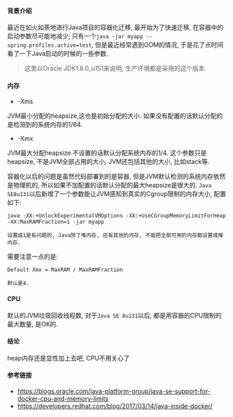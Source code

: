 #### 背景介绍

最近在如火如荼地进行Java项目的容器化迁移, 最开始为了快速迁移, 在容器中的启动参数尽可能地减少, 只有一个`java -jar myapp --spring.profiles.active=test`, 但是最近经常遇到OOM的情况, 于是花了点时间看了一下Java启动的时候的一些参数.

> 这里以Oracle JDK1.8.0_u151来说明, 生产环境都是采用的这个版本.

#### 内存

* -Xms

JVM最小分配的heapsize,这也是初始分配的大小. 如果没有配置的话默认分配的是检测到的系统内存的1/64.

* -Xmx

JVM最大分配heapsize.不设置的话默认分配系统内存的1/4. 这个参数只是heapsize, 不是JVM全部占用的大小, JVM还包括其他的大小, 比如stack等.

容器化以后的问题是虽然代码部署到的是容器, 但是JVM默认检测的系统内存依然是物理机的, 所以如果不加配置的话默认分配的最大heapsize是很大的. `Java SE8u131`以后新增了一个参数能让JVM感知到真实的Cgroup限制的内存大小, 配置如下:

```
java -XX:+UnlockExperimentalVMOptions -XX:+UseCGroupMemoryLimitForHeap -XX:MaxRAMFraction=1 -jar myapp

设置成1是有问题的, Java除了堆内存, 还有其他的内存, 不能把全部可用的内存都设置成堆内存.
```

需要注意一点的是:

```
Default Xmx = MaxRAM / MaxRAMFraction

默认是4.
```

#### CPU

默认的JVM垃圾回收线程数, 对于`Java SE 8u131`以后, 都是用容器的CPU限制的最大数量, 是OK的.

#### 结论

heap内存还是显性加上去吧, CPU不用关心了



#### 参考链接

* https://blogs.oracle.com/java-platform-group/java-se-support-for-docker-cpu-and-memory-limits
* https://developers.redhat.com/blog/2017/03/14/java-inside-docker/

